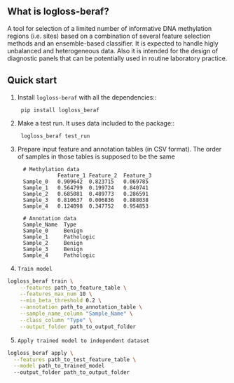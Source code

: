 What is logloss-beraf?
----------------------

A tool for selection of a limited number of informative DNA methylation
regions (i.e. sites) based on a combination of several feature selection
methods and an ensemble-based classifier. It is expected to handle higly
unbalanced and heterogeneous data. Also it is intended for the design
of diagnostic panels that can be potentially used in routine laboratory practice.

Quick start
-----------

1. Install ``logloss-beraf`` with all the dependencies::

        pip install logloss_beraf

2. Make a test run. It uses data included to the package::

        logloss_beraf test_run

3. Prepare input feature and annotation tables (in CSV format). The order of samples in those tables is supposed to be the same

```
     # Methylation data
                Feature_1 Feature_2  Feature_3
     Sample_0   0.909642  0.823715   0.069785
     Sample_1   0.564799  0.199724   0.840741
     Sample_2   0.685081  0.489773   0.286591
     Sample_3   0.810637  0.006836   0.888038
     Sample_4   0.124098  0.347752   0.954853
```
    

``` 
     # Annotation data
     Sample_Name  Type
     Sample_0     Benign
     Sample_1     Pathologic
     Sample_2     Benign
     Sample_3     Benign
     Sample_4     Pathologic
 ```   

4. `Train model`

```sh
logloss_beraf train \
    --features path_to_feature_table \
    --features_max_num 10 \
    --min_beta_threshold 0.2 \
    --annotation path_to_annotation_table \
    --sample_name_column "Sample_Name" \
    --class_column "Type" \
    --output_folder path_to_output_folder
```

5. `Apply trained model to independent dataset`

```sh
logloss_beraf apply \
  --features path_to_test_feature_table \
  --model path_to_trained_model
  --output_folder path_to_output_folder
 ```



